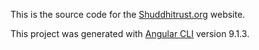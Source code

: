 This is the source code for the [Shuddhitrust.org](https://shuddhitrust.org) website.

This project was generated with [Angular CLI](https://github.com/angular/angular-cli) version 9.1.3.

